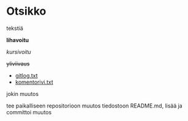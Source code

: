 # Otsikko

tekstiä

**lihavoitu**

*kursivoitu*

~~yliviivaus~~

* [gitlog.txt](https://github.com/hisahi/otm-harjoitustyo/blob/master/laskarit/viikko1/gitlog.txt)
* [komentorivi.txt](https://github.com/hisahi/otm-harjoitustyo/blob/master/laskarit/viikko1/komentorivi.txt)

jokin muutos

tee paikalliseen repositorioon muutos tiedostoon README.md, lisää ja committoi muutos

